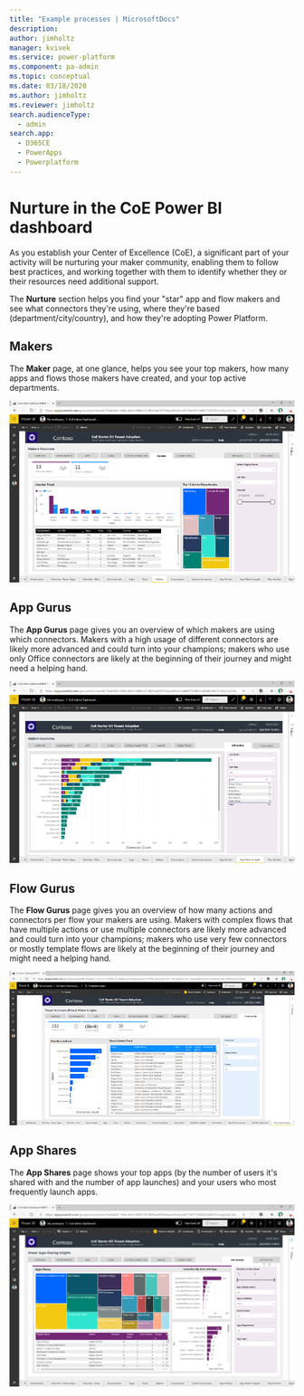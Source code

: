 ```yaml
---
title: "Example processes | MicrosoftDocs"
description: 
author: jimholtz
manager: kvivek
ms.service: power-platform
ms.component: pa-admin
ms.topic: conceptual
ms.date: 03/18/2020
ms.author: jimholtz
ms.reviewer: jimholtz
search.audienceType: 
  - admin
search.app: 
  - D365CE
  - PowerApps
  - Powerplatform
---
```

# Nurture in the CoE Power BI dashboard

As you establish your Center of Excellence (CoE), a significant part of your activity will be nurturing your maker community, enabling them to follow best practices, and working together with them to identify whether they or their resources need additional support.

The **Nurture** section helps you find your "star" app and flow makers and see what connectors they're using, where they're based (department/city/country), and how they're adopting Power Platform.

## Makers

The **Maker** page, at one glance, helps you see your top makers, how many apps and flows those makers have created, and your top active departments.

![Makers](media/pb7.png "Makers")

## App Gurus

The **App Gurus** page gives you an overview of which makers are using which connectors. Makers with a high usage of different connectors are likely more advanced and could turn into your champions; makers who use only Office connectors are likely at the beginning of their journey and might need a helping hand.

![App Gurus](media/pb11.png "App Gurus")

## Flow Gurus

The **Flow Gurus** page gives you an overview of how many actions and connectors per flow your makers are using. Makers with complex flows that have multiple actions or use multiple connectors are likely more advanced and could turn into your champions; makers who use very few connectors or mostly template flows are likely at the beginning of their journey and might need a helping hand.

![Flow Gurus](media/pb20.png "Flow Gurus")

## App Shares

The **App Shares** page shows your top apps (by the number of users it's shared with and the number of app launches) and your users who most frequently launch apps.

![App Shares](media/pb19.png "App Shares")
